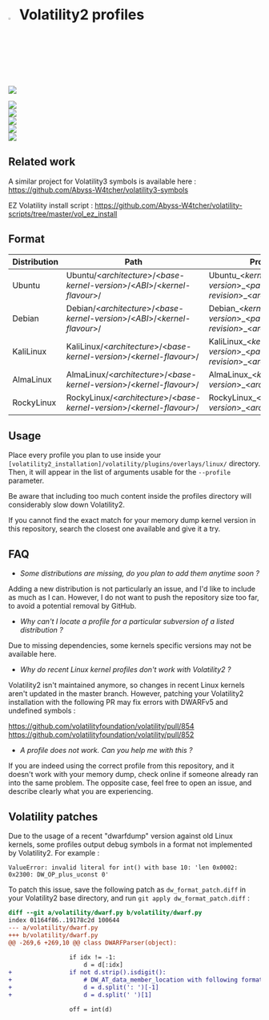 # <img src="https://cdn-icons-png.flaticon.com/128/5088/5088992.png" width="3%" height="3%"> Volatility2 profiles

![](https://img.shields.io/badge/Profiles-9888-seagreen?style=flat-square)

![](https://img.shields.io/badge/Ubuntu-amd64%20|%20i386-dodgerblue?labelColor=lightsteelblue&style=for-the-badge&logo=ubuntu)  
![](https://img.shields.io/badge/Debian-amd64-darkcyan?labelColor=lightsteelblue&style=for-the-badge&logo=debian)  
![](https://img.shields.io/badge/KaliLinux-amd64-dodgerblue?labelColor=lightsteelblue&style=for-the-badge&logo=kalilinux)  
![](https://img.shields.io/badge/AlmaLinux-x86__64-darkcyan?labelColor=lightsteelblue&style=for-the-badge&logo=almalinux)  
![](https://img.shields.io/badge/RockyLinux-x86__64-dodgerblue?labelColor=lightsteelblue&style=for-the-badge&logo=rockylinux)  

## Related work 

A similar project for Volatility3 symbols is available here : https://github.com/Abyss-W4tcher/volatility3-symbols

EZ Volatility install script : https://github.com/Abyss-W4tcher/volatility-scripts/tree/master/vol_ez_install

## Format

| Distribution | Path | Profile | Example |
| ------------ | ---- | ------- | ------- |
| Ubuntu       | Ubuntu/<*architecture*>/<*base-kernel-version*>/<*ABI*>/<*kernel-flavour*>/ | Ubuntu_<*kernel-version*>\_<*package-revision*>\_<*architecture*>.zip | Ubuntu/amd64/3.0.0/19/generic/Ubuntu_3.0.0-19-generic_3.0.0-19.33_amd64.zip |
| Debian       | Debian/<*architecture*>/<*base-kernel-version*>/<*ABI*>/<*kernel-flavour*>/ | Debian_<*kernel-version*>\_<*package-revision*>\_<*architecture*>.zip | Debian/amd64/3.1.0/1/Debian_3.1.0-1-amd64_3.1.1-1_amd64.zip |
| KaliLinux       | KaliLinux/<*architecture*>/<*base-kernel-version*>/<*kernel-flavour*>/ | KaliLinux_<*kernel-version*>\_<*package-revision*>\_<*architecture*>.zip | KaliLinux/amd64/5.2.0/KaliLinux_5.2.0-kali2-amd64_5.2.9-2kali1_amd64.zip |
| AlmaLinux       | AlmaLinux/<*architecture*>/<*base-kernel-version*>/<*kernel-flavour*>/ | AlmaLinux_<*kernel-version*>_<*architecture*>.zip | AlmaLinux/x86_64/4.18.0/AlmaLinux_4.18.0-477.13.1.el8_8_x86_64.zip |
| RockyLinux       | RockyLinux/<*architecture*>/<*base-kernel-version*>/<*kernel-flavour*>/ | RockyLinux_<*kernel-version*>_<*architecture*>.zip | RockyLinux/x86_64/4.18.0/RockyLinux_4.18.0-477.10.1.el8_8_x86_64.zip |

## Usage

Place every profile you plan to use inside your `[volatility2_installation]/volatility/plugins/overlays/linux/` directory. Then, it will appear in the list of arguments usable for the `--profile` parameter.

Be aware that including too much content inside the profiles directory will considerably slow down Volatility2.

If you cannot find the exact match for your memory dump kernel version in this repository, search the closest one available and give it a try.

## FAQ

- *Some distributions are missing, do you plan to add them anytime soon ?*

Adding a new distribution is not particularly an issue, and I'd like to include as much as I can. However, I do not want to push the repository size too far, to avoid a potential removal by GitHub.

- *Why can't I locate a profile for a particular subversion of a listed distribution ?*

Due to missing dependencies, some kernels specific versions may not be available here.  

- *Why do recent Linux kernel profiles don't work with Volatility2 ?*

Volatility2 isn't maintained anymore, so changes in recent Linux kernels aren't updated in the master branch. However, patching your Volatility2 installation with the following PR may fix errors with DWARFv5 and undefined symbols :

https://github.com/volatilityfoundation/volatility/pull/854  
https://github.com/volatilityfoundation/volatility/pull/852

- *A profile does not work. Can you help me with this ?*

If you are indeed using the correct profile from this repository, and it doesn't work with your memory dump, check online if someone already ran into the same problem. The opposite case, feel free to open an issue, and describe clearly what you are experiencing.

## Volatility patches 

Due to the usage of a recent "dwarfdump" version against old Linux kernels, some profiles output debug symbols in a format not implemented by Volatility2. For example :

`ValueError: invalid literal for int() with base 10: 'len 0x0002: 0x2300: DW_OP_plus_uconst 0'`

To patch this issue, save the following patch as `dw_format_patch.diff` in your Volatility2 base directory, and run `git apply dw_format_patch.diff` :

```diff
diff --git a/volatility/dwarf.py b/volatility/dwarf.py
index 01164f86..19178c2d 100644
--- a/volatility/dwarf.py
+++ b/volatility/dwarf.py
@@ -269,6 +269,10 @@ class DWARFParser(object):
 
                 if idx != -1:
                     d = d[:idx]
+                if not d.strip().isdigit():
+                    # DW_AT_data_member_location with following format : "len 0x0002: 0x2300: DW_OP_plus_uconst 0"
+                    d = d.split(': ')[-1]
+                    d = d.split(' ')[1]
 
                 off = int(d)
 
```
